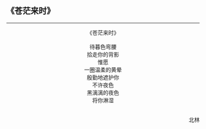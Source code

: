 ## 《苍茫来时》
***
<center>
《苍茫来时》<br>
<br>
待暮色弯腰<br>
拾走你的背影<br>
惟愿<br>
一圈温柔的黄晕<br>
殷勤地遮护你<br>
不许夜色<br>
黑漓漓的夜色<br>
将你淋湿<br>
<br>
</center>
<p align="right">北林</p>
